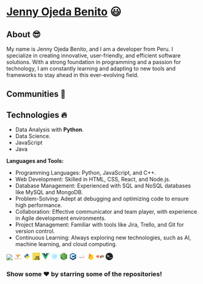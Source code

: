 # <a href="https://www.linkedin.com/in/ashwanisng/">Jenny Ojeda Benito</a> :smiley:
 

## About :sunglasses:
My name is Jenny Ojeda Benito, and I am a developer from Peru. I specialize in creating innovative, user-friendly, and efficient software solutions. With a strong foundation in programming and a passion for technology, I am constantly learning and adapting to new tools and frameworks to stay ahead in this ever-evolving field.

## Communities :dancers:

## Technologies :fire:
- Data Analysis with **Python**.
- Data Science.
- JavaScript
- Java

**Languages and Tools:**  
- Programming Languages: Python, JavaScript, and C++.
- Web Development: Skilled in HTML, CSS, React, and Node.js.
- Database Management: Experienced with SQL and NoSQL databases like MySQL and MongoDB.
- Problem-Solving: Adept at debugging and optimizing code to ensure high performance.
- Collaboration: Effective communicator and team player, with experience in Agile development environments.
- Project Management: Familiar with tools like Jira, Trello, and Git for version control.
- Continuous Learning: Always exploring new technologies, such as AI, machine learning, and cloud computing.

<code><img height="20" src="https://pytorch.org/assets/images/pytorch-logo.png"></code>
<code><img height="20" src="https://raw.githubusercontent.com/github/explore/80688e429a7d4ef2fca1e82350fe8e3517d3494d/topics/tensorflow/tensorflow.png"></code>
<code><img height="20" src="https://raw.githubusercontent.com/github/explore/80688e429a7d4ef2fca1e82350fe8e3517d3494d/topics/python/python.png"></code>
<code><img height="20" src="https://raw.githubusercontent.com/github/explore/80688e429a7d4ef2fca1e82350fe8e3517d3494d/topics/javascript/javascript.png"></code>
<code><img height="20" src="https://raw.githubusercontent.com/github/explore/80688e429a7d4ef2fca1e82350fe8e3517d3494d/topics/vue/vue.png"></code>
<code><img height="20" src="https://raw.githubusercontent.com/github/explore/80688e429a7d4ef2fca1e82350fe8e3517d3494d/topics/react/react.png"></code>
<code><img height="20" src="https://raw.githubusercontent.com/github/explore/80688e429a7d4ef2fca1e82350fe8e3517d3494d/topics/nodejs/nodejs.png"></code>
<code><img height="20" src="https://raw.githubusercontent.com/github/explore/80688e429a7d4ef2fca1e82350fe8e3517d3494d/topics/cpp/cpp.png"></code>
<code><img height="20" src="https://raw.githubusercontent.com/github/explore/80688e429a7d4ef2fca1e82350fe8e3517d3494d/topics/mysql/mysql.png"></code>
<code><img height="20" src="https://raw.githubusercontent.com/github/explore/80688e429a7d4ef2fca1e82350fe8e3517d3494d/topics/firebase/firebase.png"></code>
<code><img height="20" src="https://raw.githubusercontent.com/github/explore/80688e429a7d4ef2fca1e82350fe8e3517d3494d/topics/git/git.png"></code>
<code><img height="20" src="https://raw.githubusercontent.com/github/explore/80688e429a7d4ef2fca1e82350fe8e3517d3494d/topics/terminal/terminal.png"></code>


### Show some ❤️ by starring some of the repositories!

</div>
